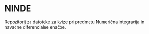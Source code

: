 # NINDE

Repozitorij za datoteke za kvize pri predmetu Numerična integracija in navadne diferencialne enačbe.
